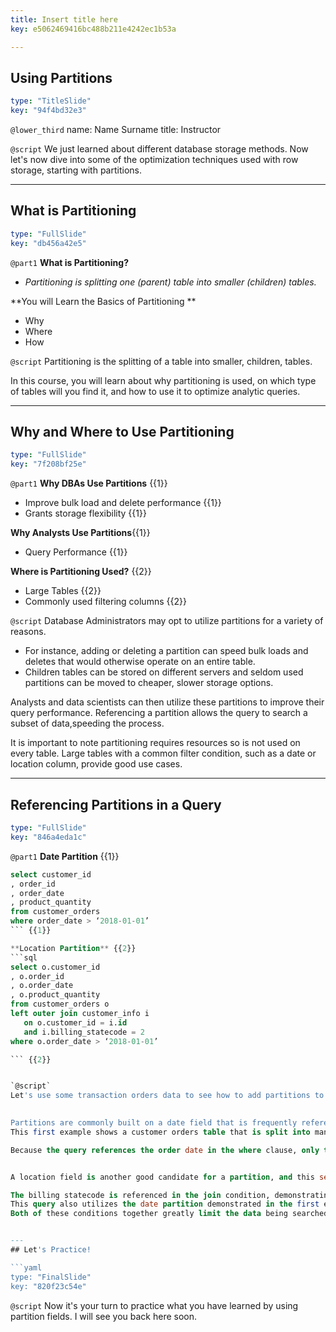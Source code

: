 ```yaml
---
title: Insert title here
key: e5062469416bc488b211e4242ec1b53a

---
```

## Using Partitions

```yaml
type: "TitleSlide"
key: "94f4bd32e3"
```

`@lower_third`
name: Name Surname
title: Instructor


`@script`
We just learned about different database storage methods. Now let's now dive into some of the optimization techniques used with row storage, starting with partitions.


---
## What is Partitioning

```yaml
type: "FullSlide"
key: "db456a42e5"
```

`@part1`
**What is Partitioning?**
- _Partitioning is splitting one (parent) table into smaller (children) tables._

**You will Learn the Basics of Partitioning
**
- Why
- Where
- How


`@script`
Partitioning is the splitting of a table into smaller, children, tables.

In this course, you will learn about why partitioning is used, on which type of tables will you find it, and how to use it to optimize analytic queries.


---
## Why and Where to Use Partitioning

```yaml
type: "FullSlide"
key: "7f208bf25e"
```

`@part1`
**Why DBAs Use Partitions** {{1}}
- Improve bulk load and delete performance {{1}}
- Grants storage flexibility {{1}}

**Why Analysts Use Partitions**{{1}}
- Query Performance {{1}}

**Where is Partitioning Used?** {{2}}
- Large Tables {{2}}
- Commonly used filtering columns {{2}}


`@script`
Database Administrators may opt to utilize partitions for a variety of reasons.
- For instance, adding or deleting a partition can speed bulk loads and deletes that would otherwise operate on an entire table.
- Children tables can be stored on different servers and seldom used partitions can be moved to cheaper, slower storage options.
 
Analysts and data scientists can then utilize these partitions to improve their query performance. Referencing a partition allows the query to search a subset of data,speeding the process.

It is important to note partitioning requires resources so is not used on every table. Large tables with a common filter condition, such as a date or location column, provide good use cases.


---
## Referencing Partitions in a Query

```yaml
type: "FullSlide"
key: "846a4eda1c"
```

`@part1`
**Date Partition** {{1}}
```sql
select customer_id
, order_id
, order_date
, product_quantity
from customer_orders
where order_date > ‘2018-01-01’ 
``` {{1}}

**Location Partition** {{2}}
```sql
select o.customer_id
, o.order_id
, o.order_date
, o.product_quantity
from customer_orders o
left outer join customer_info i 
   on o.customer_id = i.id
   and i.billing_statecode = 2
where o.order_date > ‘2018-01-01’ 

``` {{2}}


`@script`
Let's use some transaction orders data to see how to add partitions to some sample queries.
 

Partitions are commonly built on a date field that is frequently referenced in a query's where condition. 
This first example shows a customer orders table that is split into many children tables using the order date as the partition column. Perhaps each year constitutes a partition so that all orders in 2018 are stored in one partition, or child table. 

Because the query references the order date in the where clause, only the child table with order dates greater than January 2018 will be searched when the query runs. The partition has effectively limited the search realm, thus speeding the performance.


A location field is another good candidate for a partition, and this second example uses billing statecode as the partitioned column. Perhaps each state code constitutes a partition so that all customer information for one state, say Alaska, is stored in one partition, or child table.

The billing statecode is referenced in the join condition, demonstrating the second method of utilizing partitions in a query. The statecode acts as a filter, joining only the customer information child table with a billing statecode of 2 to the customer orders table.
This query also utilizes the date partition demonstrated in the first example, meaning only the child table with order dates greater than Jan 2018 are searched when referencing the customer orders table.
Both of these conditions together greatly limit the data being searched, thus improving the performance of the query and limiting the load on the database.


---
## Let's Practice!

```yaml
type: "FinalSlide"
key: "820f23c54e"
```

`@script`
Now it's your turn to practice what you have learned by using partition fields. I will see you back here soon.

